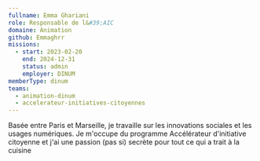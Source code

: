 ```yaml
---
fullname: Emma Ghariani
role: Responsable de l&#39;AIC
domaine: Animation
github: Emmaghrr
missions:
  - start: 2023-02-20
    end: 2024-12-31
    status: admin
    employer: DINUM
memberType: dinum
teams:
  - animation-dinum
  - accelerateur-initiatives-citoyennes
---
```

Basée entre Paris et Marseille, je travaille sur les innovations sociales et les usages numériques. Je m'occupe du programme Accélérateur d'initiative citoyenne et j'ai une passion (pas si) secrète pour tout ce qui a trait à la cuisine